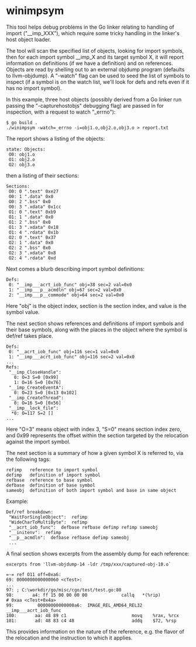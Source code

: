
# winimpsym

This tool helps debug problems in the Go linker relating to handling
of import ("__imp_XXX"), which require some tricky handling in the 
linker's host object loader. 

The tool will scan the specified list of objects, looking for import symbols,
then for each import symbol __imp_X and its target symbol X, it will report
information on definitions (if we have a definition) and on references.
Objects are read by shelling out to an external objdump program (defaults
to llvm-objdump). A "-watch" flag can be used to seed the list of symbols
to inspect (if a symbol is on the watch list, we'll look for defs and
refs even if it has no import symbol).

In this example, three host objects (possibly derived from a Go linker
run passing the "-capturehostobjs" debugging flag) are passed in for
inspection, with a request to watch "_errno"):

```
$ go build .
./winimpsym -watch=_errno -i=obj1.o,obj2.o,obj3.o > report.txt
```

The report shows a listing of the objects:

```
state: Objects:
 O0: obj1.o
 O1: obj2.o
 O2: obj3.o
```

then a listing of their sections:

```
Sections:
 O0: 0 ".text" 0xe27
 O0: 1 ".data" 0x0
 O0: 2 ".bss" 0x0
 O0: 3 ".xdata" 0x1cc
 O1: 0 ".text" 0xb9
 O1: 1 ".data" 0x0
 O1: 2 ".bss" 0x0
 O1: 3 ".xdata" 0x18
 O1: 4 ".rdata" 0x1b
 O2: 0 ".text" 0x37
 O2: 1 ".data" 0x0
 O2: 2 ".bss" 0x0
 O2: 3 ".xdata" 0x8
 O2: 4 ".rdata" 0xd
```

Next comes a blurb describing import symbol definitions:

```
Defs:
 0: "__imp___acrt_iob_func" obj=38 sec=2 val=0x0
 1: "__imp___p__acmdln" obj=67 sec=2 val=0x0
 2: "__imp___p__commode" obj=64 sec=2 val=0x0
```

Here "obj" is the object index, section is the section index, and value is the symbol value.

The next section shows references and definitions of import symbols and their base symbols, along with the places in the object where the symbol is def/ref takes place. 

```
Defs:
 0: "__acrt_iob_func" obj=116 sec=1 val=0x0
 1: "__imp___acrt_iob_func" obj=116 sec=2 val=0x0
...
Refs:
 "__imp_CloseHandle":
   0: O=3 S=0 [0x99]
   1: O=16 S=0 [0x76]
 "__imp_CreateEventA":
   0: O=23 S=0 [0x13 0x102]
 "__imp_CreateThread":
   0: O=16 S=0 [0x56]
 "__imp__lock_file":
  *0: O=117 S=2 []
...
```

Here "O=3" means object with index 3, "S=0" means section index zero, and 0x99 represents the offset within the section targeted by the relocation against the import symbol.

The next section is a summary of how a given symbol X is referred to, via the following tags:

```
refimp   reference to import symbol 
defimp   definition of import symbol
refbase  reference to base symbol
defbase  definition of base symbol
sameobj  definition of both import symbol and base in same object
```

Example:

```
Def/ref breakdown:
 "WaitForSingleObject":  refimp
 "WideCharToMultiByte":  refimp
 "__acrt_iob_func":  defbase refbase defimp refimp sameobj
 "__initenv":  refimp
 "__p__acmdln":  defbase refbase defimp sameobj
 ...
```

A final section shows excerpts from the assembly dump for each reference:

```
excerpts from 'llvm-objdump-14 -ldr /tmp/xxx/captured-obj-10.o`

=-= ref O11 off=0xa6:
69: 0000000000000060 <cTest>:
...
97: ; C:\workdir/go/misc/cgo/test/test.go:80
98:       a4: ff 15 00 00 00 00            	callq	*(%rip)                 # 0xaa <cTest+0x4a>
99: 		00000000000000a6:  IMAGE_REL_AMD64_REL32	__imp___acrt_iob_func
100:       aa: 48 89 c1                     	movq	%rax, %rcx
101:       ad: 48 83 c4 48                  	addq	$72, %rsp

```

This provides information on the nature of the reference, e.g. the flavor of the relocation and the instruction to which it applies.
